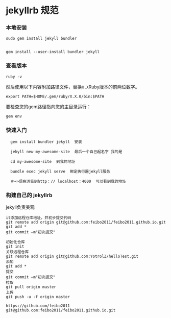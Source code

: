 

# jekyllrb 规范





### 本地安装

```
sudo gem install jekyll bundler


gem install --user-install bundler jekyll
```

### 查看版本

```
ruby -v
```

然后使用以下内容附加路径文件，替换`X.X`Ruby版本的前两位数字。

```
export PATH=$HOME/.gem/ruby/X.X.0/bin:$PATH
```

要检查您的gem路径指向您的主目录运行：

```
gem env
```





### 快速入门

```
  gem install bundler jekyll  安装

  jekyll new my-awesome-site  最后一个自己起名字 我的是

  cd my-awesome-site  到我的地址

  bundle exec jekyll serve  绑定执行器jekyll服务
  
  ＃=>现在浏览到http：// localhost：4000  可以看到我的地址
```









### 构建自己的 jekyllrb

jekyll负责美观

```
it添加远程仓库地址，并初步提交代码
git remote add origin git@github.com:feibo2011/feibo2011.github.io.git
git add *
git commit —m"初次提交"

初始化仓库
git init
关联远程仓库
git remote add origin git@github.com:YotrolZ/helloTest.git
添加
git add *
提交
git commit —m"初次提交"
拉取
git pull origin master
上传
git push -u -f origin master

https://github.com/feibo2011
git@github.com:feibo2011/feibo2011.github.io.git


```

